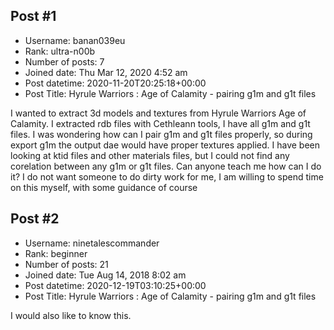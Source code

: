 ## Post #1
- Username: banan039eu
- Rank: ultra-n00b
- Number of posts: 7
- Joined date: Thu Mar 12, 2020 4:52 am
- Post datetime: 2020-11-20T20:25:18+00:00
- Post Title: Hyrule Warriors : Age of Calamity - pairing g1m and g1t files

I wanted to extract 3d models and textures from Hyrule Warriors Age of Calamity. I extracted rdb files with Cethleann tools, I have all g1m and g1t files. I was wondering how can I pair g1m and g1t files properly, so during export g1m the output dae would have proper textures applied. I have been looking at ktid files and other materials files, but I could not find any corelation between any g1m or g1t files. Can anyone teach me how can I do it? I do not want someone to do dirty work for me, I am willing to spend time on this myself, with some guidance of course
## Post #2
- Username: ninetalescommander
- Rank: beginner
- Number of posts: 21
- Joined date: Tue Aug 14, 2018 8:02 am
- Post datetime: 2020-12-19T03:10:25+00:00
- Post Title: Hyrule Warriors : Age of Calamity - pairing g1m and g1t files

I would also like to know this.
